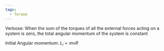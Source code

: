 ```yaml
---
tags:
  - Torque
---
```

Verbose: When the sum of the torques of all the external forces acting on a system is zero, the total angular momentum of the system is constant

Initial Angular momentum: $L_{i}=mvR$


